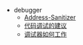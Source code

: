 * debugger
   * [Address-Sanitizer](Address-Sanitizer.md)
   * [代码调试的建议](代码调试的建议.md)
   * [调试器如何工作](调试器如何工作.md)

